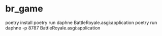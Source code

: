 # br_game
poetry install
poetry run daphne BattleRoyale.asgi:application
poetry run daphne -p 8787 BattleRoyale.asgi:application